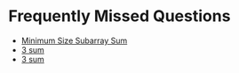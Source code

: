 <h1>Frequently Missed Questions</h1>

<ul>
    <li><a href="https://leetcode.com/problems/minimum-size-subarray-sum/submissions/">Minimum Size Subarray Sum</a></li>
    <li><a href="https://leetcode.com/problems/3sum/">3 sum</a></li>
    <li><a href="https://leetcode.com/problems/minimum-window-substring/">3 sum</a></li>
</ul>
